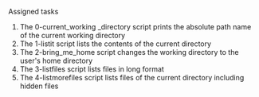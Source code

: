 Assigned tasks
1. The 0-current_working _directory script prints the absolute path name of the current working directory
2. The 1-listit script lists the contents of the current directory
3. The 2-bring_me_home script changes the working directory to the user's home directory
4. The 3-listfiles script lists files in long format
5. The 4-listmorefiles script lists files of the current directory including hidden files
